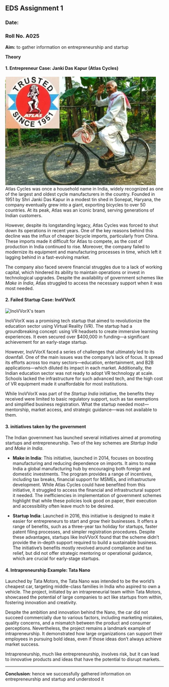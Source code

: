 

 ## EDS Assignment 1                                   
<text align="left"> 


### Date: 
### Roll No. A025
 

</text>


**Aim:**  to gather information on entrepreneurship and startup 

**Theory**
#### **1. Entrepreneur Case: Janki Das Kapur (Atlas Cycles)**
![image](.attachments/2a4cbf2564da902e3add83bb7e1f4733a3daaee7.png) 
Atlas Cycles was once a household name in India, widely recognized as one of the largest and oldest cycle manufacturers in the country. Founded in 1951 by Shri Janki Das Kapur in a modest tin shed in Sonepat, Haryana, the company eventually grew into a giant, exporting bicycles to over 50 countries. At its peak, Atlas was an iconic brand, serving generations of Indian customers.

However, despite its longstanding legacy, Atlas Cycles was forced to shut down its operations in recent years. One of the key reasons behind this decline was the influx of cheaper bicycle imports, particularly from China. These imports made it difficult for Atlas to compete, as the cost of production in India continued to rise. Moreover, the company failed to modernize its equipment and manufacturing processes in time, which left it lagging behind in a fast-evolving market.

The company also faced severe financial struggles due to a lack of working capital, which hindered its ability to maintain operations or invest in technological upgrades. Despite the availability of government schemes like _Make in India_, Atlas struggled to access the necessary support when it was most needed.




#### **2. Failed Startup Case: InoVVorX**

![InoVVorX's team](https://cdn.prod.website-files.com/5fadb14c46b287ad224b60b9/60384aaf5039a075f5a9b2f5_5fb670ab1d6bd74c416ab0db_QY5hOIai9PbV7GwaLGwgCcdNctl4vRGX3X-kHpTAiroT-OUJdhvnBHGkZ5NNJ8VvXPWh6Lw45LNBGkj4Ou59aVbN927L8kdNyYDwuWLSEUIHhw5-Yg6oA5USrhi7FaQjqSP336Qy.jpeg)

InoVVorX was a promising tech startup that aimed to revolutionize the education sector using Virtual Reality (VR). The startup had a groundbreaking concept: using VR headsets to create immersive learning experiences. It even secured over $400,000 in funding—a significant achievement for an early-stage startup.

However, InoVVorX faced a series of challenges that ultimately led to its downfall. One of the main issues was the company’s lack of focus. It spread its efforts across too many sectors—education, entertainment, and B2B applications—which diluted its impact in each market. Additionally, the Indian education sector was not ready to adopt VR technology at scale. Schools lacked the infrastructure for such advanced tech, and the high cost of VR equipment made it unaffordable for most institutions.

While InoVVorX was part of the _Startup India_ initiative, the benefits they received were limited to basic regulatory support, such as tax exemptions and simplified business registration. What the startup needed most—mentorship, market access, and strategic guidance—was not available to them.





#### 3. initiatives taken by the government 

The Indian government has launched several initiatives aimed at promoting startups and entrepreneurship. Two of the key schemes are _Startup India_ and _Make in India_.

-   **Make in India**: This initiative, launched in 2014, focuses on boosting manufacturing and reducing dependence on imports. It aims to make India a global manufacturing hub by encouraging both foreign and domestic investments. The program provides a range of incentives, including tax breaks, financial support for MSMEs, and infrastructure development. While Atlas Cycles could have benefited from this initiative, it struggled to access the financial and infrastructural support it needed. The inefficiencies in implementation of government schemes highlight that while these policies look good on paper, their execution and accessibility often leave much to be desired.

-   **Startup India**: Launched in 2016, this initiative is designed to make it easier for entrepreneurs to start and grow their businesses. It offers a range of benefits, such as a three-year tax holiday for startups, faster patent filing processes, and simpler registration procedures. Despite these advantages, startups like InoVVorX found that the scheme didn’t provide the in-depth support required to build a sustainable business. The initiative’s benefits mostly revolved around compliance and tax relief, but did not offer strategic mentoring or operational guidance, which are crucial for early-stage startups.
    

    


#### **4. Intrapreneurship Example: Tata Nano**



Launched by Tata Motors, the Tata Nano was intended to be the world’s cheapest car, targeting middle-class families in India who aspired to own a vehicle. The project, initiated by an intrapreneurial team within Tata Motors, showcased the potential of large companies to act like startups from within, fostering innovation and creativity.

Despite the ambition and innovation behind the Nano, the car did not succeed commercially due to various factors, including marketing mistakes, quality concerns, and a mismatch between the product and consumer perceptions. Nevertheless, the project remains a landmark example of intrapreneurship. It demonstrated how large organizations can support their employees in pursuing bold ideas, even if those ideas don’t always achieve market success.

Intrapreneurship, much like entrepreneurship, involves risk, but it can lead to innovative products and ideas that have the potential to disrupt markets.

***

**Conclusion**:  hence we successfully gathered information on entrepreneurship and startup and understood it
